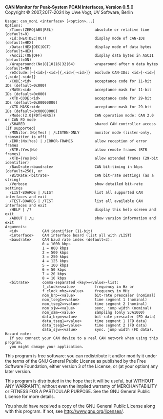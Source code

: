 __CAN Monitor for Peak-System PCAN Interfaces, Version 0.5.0__ \
Copyright &copy; 2007,2017-2024 by Uwe Vogt, UV Software, Berlin

```
Usage: can_moni <interface> [<option>...]
Options:
  /Time:(ZERO|ABS|REL)                   absolute or relative time (default=0)
  /Id:(HEX|DEC|OCT)                      display mode of CAN-IDs (default=HEX)
  /Data:(HEX|DEC|OCT)                    display mode of data bytes (default=HEX)
  /Ascii:(ON|OFF)                        display data bytes in ASCII (default=ON)
  /Wraparound:(No|8|10|16|32|64)         wraparound after n data bytes (default=NO)
  /eXclude:[~]<id>[-<id>]{,<id>[-<id>]}  exclude CAN-IDs: <id>[-<id>]{,<id>[-<id>]}
  /CODE:<id>                             acceptance code for 11-bit IDs (default=0x000)
  /MASK:<id>                             acceptance mask for 11-bit IDs (default=0x000)
  /XTD-CODE:<id>                         acceptance code for 29-bit IDs (default=0x00000000)
  /XTD-MASK:<id>                         acceptance mask for 29-bit IDs (default=0x00000000)
  /Mode:(2.0|FDf[+BRS])                  CAN operation mode: CAN 2.0 or CAN FD mode
  /SHARED                                shared CAN controller access (if supported)
  /MONitor:(No|Yes) | /LISTEN-ONLY       monitor mode (listen-only, transmitter is off)
  /ERR:(No|Yes) | /ERROR-FRAMES          allow reception of error frames
  /RTR:(Yes|No)                          allow remote frames (RTR frames)
  /XTD=(Yes|No)                          allow extended frames (29-bit identifier)
  /BauDrate:<baudrate>                   CAN bit-timing in kbps (default=250), or
  /BitRate:<bitrate>                     CAN bit-rate settings (as a string)
  /Verbose                               show detailed bit-rate settings
  /LIST-BOARDS | /LIST                   list all supported CAN interfaces and exit
  /TEST-BOARDS | /TEST                   list all available CAN interfaces and exit
  /HELP | /?                             display this help screen and exit
  /ABOUT | /µ                            show version information and exit
Arguments:
  <id>           CAN identifier (11-bit)
  <interface>    CAN interface board (list all with /LIST)
  <baudrate>     CAN baud rate index (default=3):
                 0 = 1000 kbps
                 1 = 800 kbps
                 2 = 500 kbps
                 3 = 250 kbps
                 4 = 125 kbps
                 5 = 100 kbps
                 6 = 50 kbps
                 7 = 20 kbps
                 8 = 10 kbps
  <bitrate>      comma-separated <key>=<value>-list:
                 f_clock=<value>         frequency in Hz or
                 f_clock_mhz=<value>     frequency in MHz
                 nom_brp=<value>         bit-rate prescaler (nominal)
                 nom_tseg1=<value>       time segment 1 (nominal)
                 nom_tseg2=<value>       time segment 2 (nominal)
                 nom_sjw=<value>         sync. jump width (nominal)
                 nom_sam=<value>         sampling (only SJA1000)
                 data_brp=<value>        bit-rate prescaler (FD data)
                 data_tseg1=<value>      time segment 1 (FD data)
                 data_tseg2=<value>      time segment 2 (FD data)
                 data_sjw=<value>        sync. jump width (FD data).
Hazard note:
  If you connect your CAN device to a real CAN network when using this program,
  you might damage your application.
```

This program is free software: you can redistribute it and/or modify
it under the terms of the GNU General Public License as published by
the Free Software Foundation, either version 3 of the License, or
(at your option) any later version.

This program is distributed in the hope that it will be useful,
but WITHOUT ANY WARRANTY; without even the implied warranty of
MERCHANTABILITY or FITNESS FOR A PARTICULAR PURPOSE.  See the
GNU General Public License for more details.

You should have received a copy of the GNU General Public License
along with this program.  If not, see <http://www.gnu.org/licenses/>.
